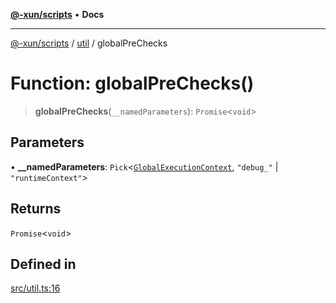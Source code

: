 [**@-xun/scripts**](../../README.md) • **Docs**

***

[@-xun/scripts](../../README.md) / [util](../README.md) / globalPreChecks

# Function: globalPreChecks()

> **globalPreChecks**(`__namedParameters`): `Promise`\<`void`\>

## Parameters

• **\_\_namedParameters**: `Pick`\<[`GlobalExecutionContext`](../../configure/type-aliases/GlobalExecutionContext.md), `"debug_"` \| `"runtimeContext"`\>

## Returns

`Promise`\<`void`\>

## Defined in

[src/util.ts:16](https://github.com/Xunnamius/xscripts/blob/99269ccded0ec7cc89215957b5aca27dbdc38070/src/util.ts#L16)
